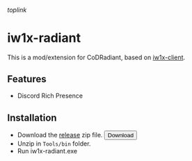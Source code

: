 ###### toplink

# iw1x-radiant

This is a mod/extension for CoDRadiant, based on [iw1x-client](https://github.com/coyoteclan/iw1x-client).

## Features
- Discord Rich Presence

## Installation
- Download the [release](https://github.com/coyoteclan/iw1x-radiant/releases/tag/0.1) zip file.
  <button href="https://github.com/coyoteclan/iw1x-radiant/releases/tag/0.1">Download</button>
- Unzip in `Tools/bin` folder.
- Run iw1x-radiant.exe
